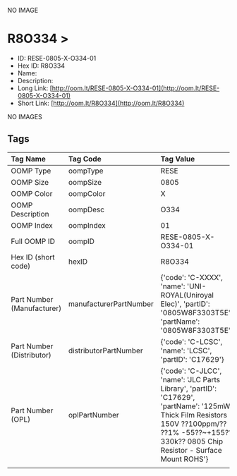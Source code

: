 


  
NO IMAGE  
# R8O334 > 

- ID: RESE-0805-X-O334-01
- Hex ID: R8O334
- Name: 
- Description: 
- Long Link: [http://oom.lt/RESE-0805-X-O334-01](http://oom.lt/RESE-0805-X-O334-01)
- Short Link: [http://oom.lt/R8O334](http://oom.lt/R8O334)
  
NO IMAGES  
## Tags
  

|Tag Name|Tag Code|Tag Value|
| :--- | :--- | :--- |
|OOMP Type|oompType|RESE|
|OOMP Size|oompSize|0805|
|OOMP Color|oompColor|X|
|OOMP Description|oompDesc|O334|
|OOMP Index|oompIndex|01|
|Full OOMP ID|oompID|RESE-0805-X-O334-01|
|Hex ID (short code)|hexID|R8O334|
|Part Number (Manufacturer)|manufacturerPartNumber|{'code': 'C-XXXX', 'name': 'UNI-ROYAL(Uniroyal Elec)', 'partID': '0805W8F3303T5E', 'partName': '0805W8F3303T5E'}|
|Part Number (Distributor)|distributorPartNumber|{'code': 'C-LCSC', 'name': 'LCSC', 'partID': 'C17629'}|
|Part Number (OPL)|oplPartNumber|{'code': 'C-JLCC', 'name': 'JLC Parts Library', 'partID': 'C17629', 'partName': '125mW Thick Film Resistors 150V ??100ppm/?? ??1% -55??~+155?? 330k?? 0805  Chip Resistor - Surface Mount ROHS'}|
||||
